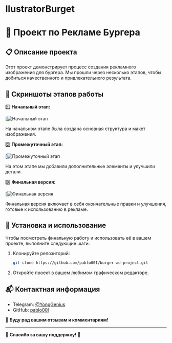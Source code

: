 # IlustratorBurget
# 🍔 Проект по Рекламе Бургера

## 📋 Описание проекта

Этот проект демонстрирует процесс создания рекламного изображения для бургера. Мы прошли через несколько этапов, чтобы добиться качественного и привлекательного результата.

## 📸 Скриншоты этапов работы

1️⃣ **Начальный этап:**

[![Начальный этап](https://drive.google.com/file/d/1AG2ms56bQGe6lJK8kznn1zSQT_y6-7c2/view?usp=drive_link)

На начальном этапе была создана основная структура и макет изображения.

2️⃣ **Промежуточный этап:**

[![Промежуточный этап](https://drive.google.com/file/d/1D_E2u_vZw-awx76Bru5mgYE3yvDCJfvv/view?usp=drive_link)

На этом этапе мы добавили дополнительные элементы и улучшили детали.

3️⃣ **Финальная версия:**

[![Финальная версия](https://drive.google.com/file/d/1LCTHRJ7DaConpAVWksO_NwQuaz0fGqI1/view?usp=drive_link)

Финальная версия включает в себя окончательные правки и улучшения, готовые к использованию в рекламе.

## 🚀 Установка и использование

Чтобы посмотреть финальную работу и использовать её в вашем проекте, выполните следующие шаги:

1. Клонируйте репозиторий:
    ```bash
    git clone https://github.com/pablo00I/burger-ad-project.git
    ```
2. Откройте проект в вашем любимом графическом редакторе.

## 📬 Контактная информация

- Telegram: [@YongGenius](https://t.me/YongGenius)
- GitHub: [pablo00I](https://github.com/pablo00I)

💬 **Буду рад вашим отзывам и комментариям!**

---

🎉 **Спасибо за вашу поддержку!** 🎉
